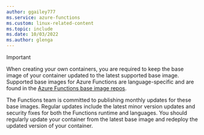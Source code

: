 ```yaml
---
author: ggailey777
ms.service: azure-functions
ms.custom: linux-related-content
ms.topic: include
ms.date: 10/03/2022	
ms.author: glenga
---
```

> [!IMPORTANT]
> When creating your own containers, you are required to keep the base image of your container updated to the latest supported base image. Supported base images for Azure Functions are language-specific and are found in the [Azure Functions base image repos](https://mcr.microsoft.com/catalog?search=functions). 
>
> The Functions team is committed to publishing monthly updates for these base images. Regular updates include the latest minor version updates and security fixes for both the Functions runtime and languages. You should regularly update your container from the latest base image and redeploy the updated version of your container.  
